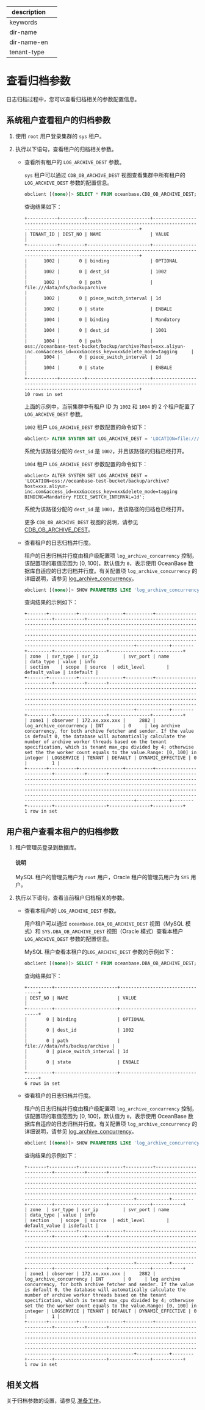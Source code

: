 |description||
|---|---|
|keywords||
|dir-name||
|dir-name-en||
|tenant-type||

# 查看归档参数

日志归档过程中，您可以查看归档相关的参数配置信息。

## 系统租户查看租户的归档参数

1. 使用 `root` 用户登录集群的 `sys` 租户。

2. 执行以下语句，查看租户的归档相关参数。

   * 查看所有租户的 `LOG_ARCHIVE_DEST` 参数。

      `sys` 租户可以通过 `CDB_OB_ARCHIVE_DEST` 视图查看集群中所有租户的 `LOG_ARCHIVE_DEST` 参数的配置信息。

      ```sql
      obclient [(none)]> SELECT * FROM oceanbase.CDB_OB_ARCHIVE_DEST;
      ```

      查询结果如下：

      ```shell
      +-----------+---------+-----------------------+-------------------------------------------------------------------------------------------------------------------------+
      | TENANT_ID | DEST_NO | NAME                  | VALUE                                                                                                                   |
      +-----------+---------+-----------------------+-------------------------------------------------------------------------------------------------------------------------+
      |      1002 |       0 | binding               | OPTIONAL                                                                                                                |
      |      1002 |       0 | dest_id               | 1002                                                                                                                       |
      |      1002 |       0 | path                  | file:///data/nfs/backuparchive                                                                               |                
      |      1002 |       0 | piece_switch_interval | 1d                                                                                                                      |
      |      1002 |       0 | state                 | ENBALE                                                                                                                  |
      |      1004 |       0 | binding               | Mandatory                                                                                                               |
      |      1004 |       0 | dest_id               | 1001                                                                                                                       |
      |      1004 |       0 | path                  | oss://oceanbase-test-bucket/backup/archive?host=xxx.aliyun-inc.com&access_id=xxx&access_key=xxx&delete_mode=tagging     |
      |      1004 |       0 | piece_switch_interval | 1d                                                                                                                      |
      |      1004 |       0 | state                 | ENBALE                                                                                                                  |
      +-----------+---------+-----------------------+-------------------------------------------------------------------------------------------------------------------------+
      10 rows in set
      ```

      上面的示例中，当前集群中有租户 ID 为 `1002` 和 `1004` 的 2 个租户配置了 `LOG_ARCHIVE_DEST` 参数。

      `1002` 租户 `LOG_ARCHIVE_DEST` 参数配置的命令如下：

      ```sql
      obclient> ALTER SYSTEM SET LOG_ARCHIVE_DEST = 'LOCATION=file:///data/nfs/backup/archive BINDING=Optional PIECE_SWITCH_INTERVAL=1d';
      ```

      系统为该路径分配的 `dest_id` 是 `1002`，并且该路径的归档已经打开。

      `1004` 租户 `LOG_ARCHIVE_DEST` 参数配置的命令如下：

      ```shell
      obclient> ALTER SYSTEM SET LOG_ARCHIVE_DEST = 'LOCATION=oss://oceanbase-test-bucket/backup/archive?host=xxx.aliyun-inc.com&access_id=xxx&access_key=xxx&delete_mode=tagging BINDING=Mandatory PIECE_SWITCH_INTERVAL=1d';
      ```

      系统为该路径分配的 `dest_id` 是 `1001`，且该路径的归档也已经打开。

      更多 `CDB_OB_ARCHIVE_DEST` 视图的说明，请参见 [CDB_OB_ARCHIVE_DEST](../../../700.reference/700.system-views/300.system-view-of-sys-tenant/200.dictionary-view-of-sys-tenant/13100.oceanbase-cdb_ob_archive_dest-of-sys-tenant.md)。

   * 查看租户的日志归档并行度。

      租户的日志归档并行度由租户级配置项 `log_archive_concurrency` 控制，该配置项的取值范围为 [0, 100]，默认值为 `0`，表示使用 OceanBase 数据库自适应的日志归档并行度。有关配置项 `log_archive_concurrency` 的详细说明，请参见 [log_archive_concurrency](../../../700.reference/800.configuration-items-and-system-variables/100.system-configuration-items/400.tenant-level-configuration-items/25000.log_archive_concurrency.md)。

      ```sql
      obclient [(none)]> SHOW PARAMETERS LIKE 'log_archive_concurrency';
      ```

      查询结果的示例如下：

      ```shell
      +-------+----------+----------------+----------+-------------------------+-----------+-------+------------------------------------------------------------------------------------------------------------------------------------------------------------------------------------------------------------------------------------------------------------------------------------------------------------------------------------+------------+--------+---------+-------------------+---------------+-----------+
      | zone  | svr_type | svr_ip         | svr_port | name                    | data_type | value | info                                                                                                                                                                                                                                                                                                                               | section    | scope  | source  | edit_level        | default_value | isdefault |
      +-------+----------+----------------+----------+-------------------------+-----------+-------+------------------------------------------------------------------------------------------------------------------------------------------------------------------------------------------------------------------------------------------------------------------------------------------------------------------------------------+------------+--------+---------+-------------------+---------------+-----------+
      | zone1 | observer | 172.xx.xxx.xxx |     2882 | log_archive_concurrency | INT       | 0     | log archive concurrency, for both archive fetcher and sender. If the value is default 0, the database will automatically calculate the number of archive worker threads based on the tenant specification, which is tenant max_cpu divided by 4; otherwise set the the worker count equals to the value.Range: [0, 100] in integer | LOGSERVICE | TENANT | DEFAULT | DYNAMIC_EFFECTIVE | 0             |         1 |
      +-------+----------+----------------+----------+-------------------------+-----------+-------+------------------------------------------------------------------------------------------------------------------------------------------------------------------------------------------------------------------------------------------------------------------------------------------------------------------------------------+------------+--------+---------+-------------------+---------------+-----------+
      1 row in set
      ```

## 用户租户查看本租户的归档参数

1. 租户管理员登录到数据库。

   <main id="notice" type='explain'>
    <h4>说明</h4>
    <p>MySQL 租户的管理员用户为 <code>root</code> 用户，Oracle 租户的管理员用户为 <code>SYS</code> 用户。</p>
   </main>

2. 执行以下语句，查看当前租户归档相关的参数。

   * 查看本租户的 `LOG_ARCHIVE_DEST` 参数。
   
      用户租户可以通过 `oceanbase.DBA_OB_ARCHIVE_DEST` 视图（MySQL 模式）和 `SYS.DBA_OB_ARCHIVE_DEST` 视图（Oracle 模式）查看本租户 `LOG_ARCHIVE_DEST` 参数的配置信息。

      MySQL 租户查看本租户的`LOG_ARCHIVE_DEST` 参数的示例如下：

      ```sql
      obclient [(none)]> SELECT * FROM oceanbase.DBA_OB_ARCHIVE_DEST;
      ```

      查询结果如下：

      ```shell
      +---------+-----------------------+---------------------------------+
      | DEST_NO | NAME                  | VALUE                           |
      +---------+-----------------------+---------------------------------+
      |       0 | binding               | OPTIONAL                        |
      |       0 | dest_id               | 1002                            |
      |       0 | path                  | file:///data/nfs/backup/archive |
      |       0 | piece_switch_interval | 1d                              |
      |       0 | state                 | ENBALE                          |
      +---------+-----------------------+---------------------------------+
      6 rows in set
      ```

   * 查看租户的日志归档并行度。
    
      租户的日志归档并行度由租户级配置项 `log_archive_concurrency` 控制，该配置项的取值范围为 [0, 100]，默认值为 `0`，表示使用 OceanBase 数据库自适应的日志归档并行度。有关配置项 `log_archive_concurrency` 的详细说明，请参见 [log_archive_concurrency](../../../700.reference/800.configuration-items-and-system-variables/100.system-configuration-items/400.tenant-level-configuration-items/25000.log_archive_concurrency.md)。

      ```sql
      obclient [(none)]> SHOW PARAMETERS LIKE 'log_archive_concurrency';
      ```

      查询结果的示例如下：

      ```shell
      +-------+----------+----------------+----------+-------------------------+-----------+-------+------------------------------------------------------------------------------------------------------------------------------------------------------------------------------------------------------------------------------------------------------------------------------------------------------------------------------------+------------+--------+---------+-------------------+---------------+-----------+
      | zone  | svr_type | svr_ip         | svr_port | name                    | data_type | value | info                                                                                                                                                                                                                                                                                                                               | section    | scope  | source  | edit_level        | default_value | isdefault |
      +-------+----------+----------------+----------+-------------------------+-----------+-------+------------------------------------------------------------------------------------------------------------------------------------------------------------------------------------------------------------------------------------------------------------------------------------------------------------------------------------+------------+--------+---------+-------------------+---------------+-----------+
      | zone1 | observer | 172.xx.xxx.xxx |     2882 | log_archive_concurrency | INT       | 0     | log archive concurrency, for both archive fetcher and sender. If the value is default 0, the database will automatically calculate the number of archive worker threads based on the tenant specification, which is tenant max_cpu divided by 4; otherwise set the the worker count equals to the value.Range: [0, 100] in integer | LOGSERVICE | TENANT | DEFAULT | DYNAMIC_EFFECTIVE | 0             |         1 |
      +-------+----------+----------------+----------+-------------------------+-----------+-------+------------------------------------------------------------------------------------------------------------------------------------------------------------------------------------------------------------------------------------------------------------------------------------------------------------------------------------+------------+--------+---------+-------------------+---------------+-----------+
      1 row in set
      ```

## 相关文档

关于归档参数的设置，请参见 [准备工作](../300.log-archive/200.preparation-before-log-archive.md)。
